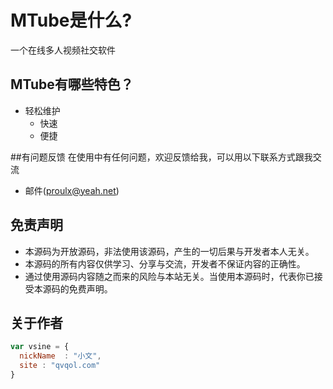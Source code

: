 # MTube是什么?

   一个在线多人视频社交软件

## MTube有哪些特色？

* 轻松维护
    *  快速
    *  便捷

##有问题反馈
在使用中有任何问题，欢迎反馈给我，可以用以下联系方式跟我交流

* 邮件(proulx@yeah.net)

## 免责声明
 *  本源码为开放源码，非法使用该源码，产生的一切后果与开发者本人无关。
 *  本源码的所有内容仅供学习、分享与交流，开发者不保证内容的正确性。
 *  通过使用源码内容随之而来的风险与本站无关。当使用本源码时，代表你已接受本源码的免费声明。

## 关于作者

```javascript
var vsine = {
  nickName  : "小文",
  site : "qvqol.com"
}
```
